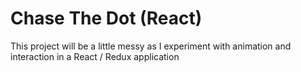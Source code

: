 # Chase The Dot (React)

This project will be a little messy as I experiment with animation and interaction in a React / Redux application
